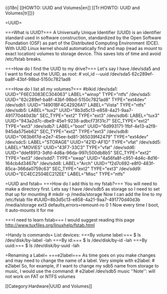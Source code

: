 {{i18n| [[HOWTO: UUID and Volumes|en]] [[Tr:HOWTO: UUID and Volumes|tr]]}}

=UUID=

===What is UUID?===
A Universally Unique Identifier (UUID) is an identifier standard used in software construction, standardized by the Open Software Foundation (OSF) as part of the Distributed Computing Environment (DCE).  With UUID Linux kernel should automatically find and map (read as mount to exact location) volumes to storage device. This saves lots of time and avoid /etc/fstab breaks.

===How do I find the UUID to my drive?===
Let's say I have /dev/sda5 and I want to find out the UUID, as root:
     # vol_id --uuid /dev/sda5
     62c289ef-ba8f-43bf-98bd-5150c7821ad8

===How do I list all my volumes?===
     #blkid
     /dev/sda1: UUID="F6EC3083EC304063" LABEL="winxp" TYPE="ntfs"
     /dev/sda5: UUID="62c289ef-ba8f-43bf-98bd-5150c7821ad8" TYPE="ext4dev"
     /dev/sdb1: UUID="14901BF4C42926A1" LABEL="Vista" TYPE="ntfs"
     /dev/sdb5: LABEL="tux2" UUID="8b3d5c13-e858-4a21-9aa7-491770d40d3b" SEC_TYPE="ext2" TYPE="ext3"
     /dev/sdb6: LABEL="tux3" UUID="943a2d7c-dbe9-45e1-9238-adbcf73f31c7" SEC_TYPE="ext2" TYPE="ext3"
     /dev/sdb7: LABEL="boot" UUID="6d993171-1fbf-4e13-a2f8-945da575eb62" SEC_TYPE="ext2" TYPE="ext3"
     /dev/sdb8: UUID="063b6f7d-e2e7-45ee-bd81-365039f42479" TYPE="ext4dev"
     /dev/sdc5: LABEL="STORAGE" UUID="421D-AF1D" TYPE="vfat"
     /dev/sdd5: LABEL="MOVIES" UUID="43F7-33C3" TYPE="vfat"
     /dev/sdd6: UUID="ddef8913-3dfd-4d8a-96da-997c500db8b5" SEC_TYPE="ext2" TYPE="ext3"
     /dev/sdd7: TYPE="swap" UUID="4a56fa8f-c951-4d4c-8d16-164cb4d3467b"
     /dev/sdd8: LABEL="Arch" UUID="f2d7c692-e8f0-483f-85ca-366da0759c63" SEC_TYPE="ext2" TYPE="ext3"
     /dev/sdd9: UUID="EC4EC2504EC212EE" LABEL="Misc" TYPE="ntfs"

=UUID and fstab=
===How do I add this to my fstab?===
You will need to make a directory first.  Lets say I have /dev/sdb5 as storage so I need to set that up for mounting
     # mkdir -p /media/storage
Now I can add the line to my /etc/fstab file
     #UUID=8b3d5c13-e858-4a21-9aa7-491770d40d3b  /media/storage      ext3    defaults,errors=remount-ro 0       1
Now every time I boot, it auto-mounts it for me

===I need to learn fstab===
I would suggest reading this page http://www.tuxfiles.org/linuxhelp/fstab.html

=Handy ls commands=
List devices:
===By volume label:===
    $ ls /dev/disk/by-label -lah
===By id:===
    $ ls /dev/disk/by-id -lah
===By uuid:===
    $ ls /dev/disk/by-uuid -lah

=Renaming a Label=
===e2label===
As time goes on you make changes and may need to change the name of a label.  Very simple with e2label:
     # e2label <dev> <label>
So, for example, if I want to change my sdb5 name from storage to music, I would use the command:
     # e2label /dev/sdb5 music
''Note'': will not work on FAT or NTFS volumes

[[Category:Hardware|UUID and Volumes]]
